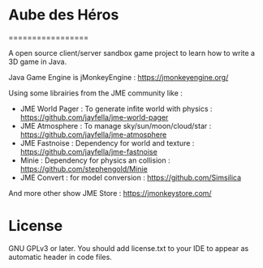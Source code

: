 # Aube des Héros
=================

A open source client/server sandbox game project to learn how to write a 3D game in Java.

Java Game Engine is jMonkeyEngine : https://jmonkeyengine.org/ 

Using some librairies from the JME community like : 
- JME World Pager : To generate infite world with physics : https://github.com/jayfella/jme-world-pager 
- JME Atmosphere : To manage sky/sun/moon/cloud/star : https://github.com/jayfella/jme-atmosphere
- JME Fastnoise : Dependency for world and texture : https://github.com/jayfella/jme-fastnoise 
- Minie : Dependency for physics an collision : https://github.com/stephengold/Minie 
- JME Convert : for model conversion : https://github.com/Simsilica

And more other show JME Store : https://jmonkeystore.com/

License
==========

GNU GPLv3 or later. You should add license.txt to your IDE to appear as automatic header in code files.
